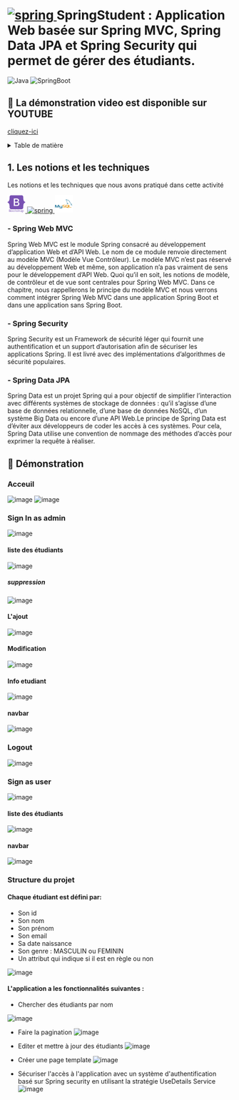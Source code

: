 # <a href="https://spring.io/" target="_blank" rel="noreferrer"> <img src="https://www.vectorlogo.zone/logos/springio/springio-icon.svg" alt="spring" width="40" height="40"/> </a> SpringStudent : Application Web basée sur Spring MVC, Spring Data JPA et Spring Security qui permet de gérer des étudiants.
![Java](https://img.shields.io/badge/-Java-333333?style=flat&logo=Java&logoColor=007396)
![SpringBoot](https://img.shields.io/badge/-Spring%20Boot-333333?style=flat&logo=spring-boot)
## 🔗 La démonstration video est disponible sur YOUTUBE

[cliquez-ici](https://youtu.be/MCT1qpOZcbo)


<!-- TABLE OF CONTENTS -->
<details>
  <summary>Table de matière</summary>
  <ol>
    <li>
      <a href="#Lesnotions">Les notions et les techniques</a>
      <ul>
        <li><a href="#Spring-Web-MVC">Spring Web MVC</a></li>
       <li><a href="#built-with">Spring Security</a></li>
       <li><a href="#built-with">Spring Data JPA</a></li>
      </ul>
    </li>
    <li>
      <a href="#getting-started">Démonstration</a>
      <ul>
        <li><a href="#prerequisites">en tant que administrateur</a></li>
        <li><a href="#installation">en tant q'un simple utilisateur</a></li>
      </ul>
    </li>
    <li><a href="#usage">Structure du projet</a></li>
   
  </ol>
</details>


## 1. Les notions et les techniques 
Les notions et les techniques que nous avons pratiqué dans cette activité 

<a href="https://getbootstrap.com" target="_blank" rel="noreferrer"> <img src="https://raw.githubusercontent.com/devicons/devicon/master/icons/bootstrap/bootstrap-plain-wordmark.svg" alt="bootstrap" width="40" height="40"/> </a> <a href="https://spring.io/" target="_blank" rel="noreferrer"> <img src="https://www.vectorlogo.zone/logos/springio/springio-icon.svg" alt="spring" width="40" height="40"/> </a> <a href="https://www.mysql.com/" target="_blank" rel="noreferrer"> <img src="https://raw.githubusercontent.com/devicons/devicon/master/icons/mysql/mysql-original-wordmark.svg" alt="mysql" width="40" height="40"/> </a>
### - Spring Web MVC 
Spring Web MVC est le module Spring consacré au développement d’application Web et d’API Web. Le nom de ce module renvoie directement au modèle MVC (Modèle Vue Contrôleur). Le modèle MVC n’est pas réservé au développement Web et même, son application n’a pas vraiment de sens pour le développement d’API Web. Quoi qu’il en soit, les notions de modèle, de contrôleur et de vue sont centrales pour Spring Web MVC. Dans ce chapitre, nous rappellerons le principe du modèle MVC et nous verrons comment intégrer Spring Web MVC dans une application Spring Boot et dans une application sans Spring Boot.
### - Spring Security
Spring Security est un Framework de sécurité léger qui fournit une authentification et un support d’autorisation afin de sécuriser les applications Spring. Il est livré avec des implémentations d’algorithmes de sécurité populaires.
### - Spring Data JPA
Spring Data est un projet Spring qui a pour objectif de simplifier l’interaction avec différents systèmes de stockage de données : qu’il s’agisse d’une base de données relationnelle, d’une base de données NoSQL, d’un système Big Data ou encore d’une API Web.Le principe de Spring Data est d’éviter aux développeurs de coder les accès à ces systèmes. Pour cela, Spring Data utilise une convention de nommage des méthodes d’accès pour exprimer la requête à réaliser.




## :mag_right: Démonstration 
### Acceuil
![image](https://user-images.githubusercontent.com/82539023/163667008-474f0f9a-6a34-42a9-a5e6-ed94b9abfb35.png)
![image](https://user-images.githubusercontent.com/82539023/163667040-fb14a906-2fd5-4427-b814-4ca72d9b2872.png)


### Sign In as admin
![image](https://user-images.githubusercontent.com/82539023/163666731-bbd0a838-0190-4385-9c15-48dd92f192ee.png)

#### liste des étudiants 
![image](https://user-images.githubusercontent.com/82539023/163666775-0068a490-7ea5-4406-995c-68d9857654ac.png)

##### suppression
![image](https://user-images.githubusercontent.com/82539023/163666791-d37380b0-ad40-4473-a332-4e12b1a339fd.png)

#### L'ajout
![image](https://user-images.githubusercontent.com/82539023/163666978-86206c5b-ee68-4447-8b9b-31d135df4d72.png)

#### Modification
![image](https://user-images.githubusercontent.com/82539023/163666825-9720ca9a-0419-4f00-846c-2d6e14292c7e.png)

#### Info etudiant
![image](https://user-images.githubusercontent.com/82539023/163666876-6ee49e25-5b66-4c6d-a405-7cfa5f7c48a4.png)

#### navbar
![image](https://user-images.githubusercontent.com/82539023/163667247-2f5bdcd2-be0b-41ea-8aef-f8efab2827a7.png)



### Logout
![image](https://user-images.githubusercontent.com/82539023/163667115-dc49a6e4-0c18-4a45-a1b1-dbba5b7c81f0.png)

### Sign as user
![image](https://user-images.githubusercontent.com/82539023/163667135-76190774-ee7c-4966-8b9c-75574443686a.png)

#### liste des étudiants 
![image](https://user-images.githubusercontent.com/82539023/163667166-aa33691c-de10-4e0c-bdbf-f3013bab9c77.png)
 
#### navbar
![image](https://user-images.githubusercontent.com/82539023/163667203-34f54d70-d5b7-4112-a52d-ab403420873e.png)




### Structure du projet
#### Chaque étudiant est défini par:
 - Son id
 - Son nom
 - Son prénom
 - Son email
 - Sa date naissance
 - Son genre : MASCULIN ou FEMININ
 - Un attribut qui indique si il est en règle ou non
 
 ![image](https://user-images.githubusercontent.com/82539023/163737331-d4d4fb74-814a-4c95-8a3b-6e0472f1d409.png)

 
#### L'application a les fonctionnalités suivantes :

  - Chercher des étudiants par nom
 
  ![image](https://user-images.githubusercontent.com/82539023/163738075-3583019b-92f7-4673-a7a5-f470380b04ce.png)

  - Faire la pagination
  ![image](https://user-images.githubusercontent.com/82539023/163737755-530f4c80-0341-46a9-ba0f-cdf5ae78cf87.png)

  - Editer et mettre à jour des étudiants
  ![image](https://user-images.githubusercontent.com/82539023/163737600-f95f5bfc-ce82-4e6c-b99f-a5dd2930835f.png)
  
  - Créer une page template 
  ![image](https://user-images.githubusercontent.com/82539023/163737689-b4bd332c-8ea6-436f-931c-cfc0ae300f07.png)

  - Sécuriser l'accès à l'application avec un système d'authentification basé sur Spring security en utilisant la stratégie UseDetails Service
  ![image](https://user-images.githubusercontent.com/82539023/163737406-525b2dc9-0c5d-417e-a4ad-c51c07cda0fb.png)







